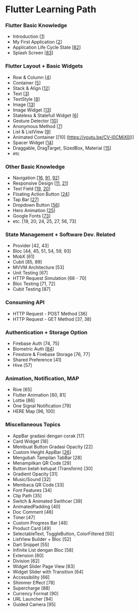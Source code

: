# Flutter Learning Path

### Flutter Basic Knowledge

- Introduction [[1](https://youtu.be/sEbL9bXKI1g)]
- My First Application [[2](https://youtu.be/DzzFF-0U2Lw)]
- Application Life Cycle State [[82](https://youtu.be/igb61eKTb7I)]
- Splash Screen [[83](https://youtu.be/eYzsZLMyrac)]

### Flutter Layout + Basic Widgets 

- Row & Column [[4](https://youtu.be/QBvjj5PuzLQ)]
- Container [[5](https://youtu.be/inlgWTc0Pb4)]
- Stack & Align [[12](https://youtu.be/fJNNZhK1wOw)]
- Text [[3](https://youtu.be/bWtYqzaRw1U)]
- TextStyle [[8](https://youtu.be/qjcjrNqxcQc)]
- Image [[13](https://youtu.be/FMOXXLWEGss)]
- Image Widget [[13](https://youtu.be/FMOXXLWEGss)]
- Stateless & Statefull Widget [[6](https://youtu.be/dNlWzMI6CgY)]
- Gesture Detector [[10](https://youtu.be/CV-l0CMiX0I?t=466)]
- Anonymous Method [[7](https://youtu.be/t-0zsoS9Hus)]
- List & ListView [[9](https://youtu.be/QSpSKTcR44s)]
- Animated Container [[10] (https://youtu.be/CV-l0CMiX0I)]
- Spacer Widget [[14](https://youtu.be/7u7JUS49R3o)]
- Draggable, DragTarget, SizedBox, Material [[15](https://youtu.be/sZbbKdK7U30)]
- etc

### Other Basic Knowledge

- Navigation [[16](https://youtu.be/CCNnUesNJi4), [91](https://youtu.be/YthRQZvwVao), [92](https://youtu.be/iOYjYUAGWPQ)]
- Responsive Design [[11](https://youtu.be/Fnrn-6Zq-Kc), [21](https://youtu.be/GPbUblY_mfc)]
- Text Field [[19](https://youtu.be/aHT7v_4UBtA), [20](https://youtu.be/O7yaoGRNY2E)]
- Floating Action Button [[24](https://youtu.be/HWb6v8VcNnQ)]
- Tap Bar [[27](https://youtu.be/BF_NXbdZQ3w)]
- Dropdown Button [[56](https://youtu.be/kyu4711PvUw)]
- Hero Animation [[25](https://youtu.be/bYkJxFPaVZk)]
- Google Fonts [[73](https://youtu.be/HgSptswmZiU)]
- etc. 
[19, 20, 24, 25, 27, 56, 73]

### State Management + Software Dev. Related

- Provider [42, 43]
- Bloc [44, 45, 51, 54, 59, 93]
- MobX [61]
- Cubit [85, 89]
- MVVM Architecture [53]
- Unit Testing [67]
- HTTP Request Simulation [68 - 70]
- Bloc Testing [71, 72]
- Cubit Testing [87]

### Consuming API

- HTTP Request - POST Method [36]
- HTTP Request - GET Method [37, 38]

### Authentication + Storage Option

- Firebase Auth [74, 75]
- Biometric Auth [[84](https://youtu.be/fT1qxaQZXRs)]
- Firestore & Firebase Storage [76, 77]
- Shared Preference [41]
- Hive [57]

### Animation, Notification, MAP

- Rive [65]
- Flutter Animation [80, 81]
- Lottie [86]
- One Signal Notification [79]
- HERE Map [96, 100]

### Miscellaneous Topics

- AppBar gradasi dengan corak [17]
- Card Widget [18]
- Membuat Button Gradasi Opacity [22]
- Custom Height AppBar [[26](https://youtu.be/mqny9q3gyPw)]
- Mengubah Tampilan TabBar [28]
- Menampilkan QR Code [29]
- Button belah ketupat (Transform) [30]
- Gradient Opacity [31]
- Music/Sound [32]
- Membaca QR Code [33]
- Font Features [34]
- Clip Path [35]
- Switch & Animated Swithcer [39]
- AnimatedPadding [40]
- Doc Comment [46]
- Timer [47]
- Custom Progress Bar [48]
- Product Card [49]
- SelectableText, ToggleButton, ColorFiltered [50]
- ListView Builder + Bloc [52]
- Dart Snippet [55]
- Infinite List dengan Bloc [58]
- Extension [60]
- Division [62]
- Widget Slider Page View [63]
- Widget Slider with Transition [64]
- Accessibility [66]
- Shimmer Effect [78]
- Supercharge [88]
- Currency Format [90]
- URL Launcher [94]
- Guided Camera [95]
